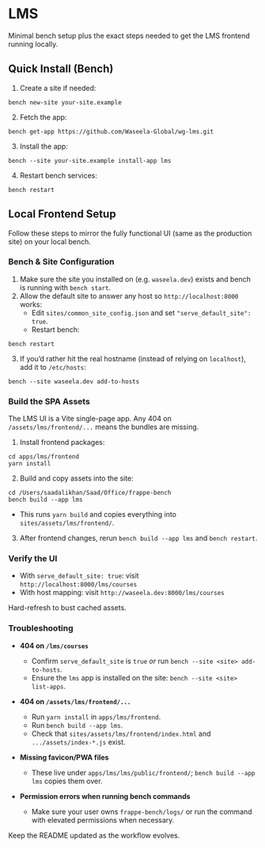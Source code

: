 # LMS

Minimal bench setup plus the exact steps needed to get the LMS frontend running locally.

## Quick Install (Bench)

1. Create a site if needed:
```
bench new-site your-site.example
```
2. Fetch the app:
```
bench get-app https://github.com/Waseela-Global/wg-lms.git
```
3. Install the app:
```
bench --site your-site.example install-app lms
```
4. Restart bench services:
```
bench restart
```

## Local Frontend Setup

Follow these steps to mirror the fully functional UI (same as the production site) on your local bench.

### Bench & Site Configuration

1. Make sure the site you installed on (e.g. `waseela.dev`) exists and bench is running with `bench start`.
2. Allow the default site to answer any host so `http://localhost:8000` works:
   - Edit `sites/common_site_config.json` and set `"serve_default_site": true`.
   - Restart bench:
```
bench restart
```
3. If you’d rather hit the real hostname (instead of relying on `localhost`), add it to `/etc/hosts`:
```
bench --site waseela.dev add-to-hosts
```

### Build the SPA Assets

The LMS UI is a Vite single-page app. Any 404 on `/assets/lms/frontend/...` means the bundles are missing.

1. Install frontend packages:
```
cd apps/lms/frontend
yarn install
```
2. Build and copy assets into the site:
```
cd /Users/saadalikhan/Saad/Office/frappe-bench
bench build --app lms
```
   - This runs `yarn build` and copies everything into `sites/assets/lms/frontend/`.
3. After frontend changes, rerun `bench build --app lms` and `bench restart`.

### Verify the UI

- With `serve_default_site: true`: visit `http://localhost:8000/lms/courses`
- With host mapping: visit `http://waseela.dev:8000/lms/courses`

Hard-refresh to bust cached assets.

### Troubleshooting

- **404 on `/lms/courses`**
  - Confirm `serve_default_site` is `true` *or* run `bench --site <site> add-to-hosts`.
  - Ensure the `lms` app is installed on the site: `bench --site <site> list-apps`.

- **404 on `/assets/lms/frontend/...`**
  - Run `yarn install` in `apps/lms/frontend`.
  - Run `bench build --app lms`.
  - Check that `sites/assets/lms/frontend/index.html` and `.../assets/index-*.js` exist.

- **Missing favicon/PWA files**
  - These live under `apps/lms/lms/public/frontend/`; `bench build --app lms` copies them over.

- **Permission errors when running bench commands**
  - Make sure your user owns `frappe-bench/logs/` or run the command with elevated permissions when necessary.

Keep the README updated as the workflow evolves.
